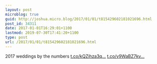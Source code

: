 ```yaml
---
layout: post
microblog: true
guid: http://joshua.micro.blog/2017/01/01/t815429602181021696.html
post_id: 34311
date: 2017-01-01T16:29:01+1100
lastmod: 2019-07-30T17:41:20+1100
type: post
url: /2017/01/01/t815429602181021696.html
---
```

2017 weddings by the numbers [t.co/kQZihza3q...](https://t.co/kQZihza3qQ) [t.co/v9WaBZ7kv...](https://t.co/v9WaBZ7kve)
